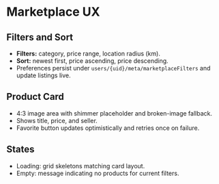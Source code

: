 # Marketplace UX

## Filters and Sort
- **Filters:** category, price range, location radius (km).
- **Sort:** newest first, price ascending, price descending.
- Preferences persist under `users/{uid}/meta/marketplaceFilters` and update listings live.

## Product Card
- 4:3 image area with shimmer placeholder and broken-image fallback.
- Shows title, price, and seller.
- Favorite button updates optimistically and retries once on failure.

## States
- Loading: grid skeletons matching card layout.
- Empty: message indicating no products for current filters.
